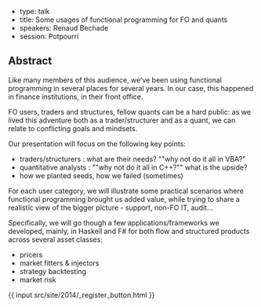 - type: talk
- title: Some usages of functional programming for FO and quants
- speakers: Renaud Bechade
- session: Potpourri

## Abstract 

Like many members of this audience, we’ve been using functional
programming in several places for several years. In our case, this
happened in finance institutions, in their front office.

FO users, traders and structures, fellow quants can be a hard public:
as we lived this adventure both as a trader/structurer and as a quant,
we can relate to conflicting goals and mindsets.

Our presentation will focus on the following key points:
- traders/structurers : what are their needs? ""why not do it all in
  VBA?”
- quantitative analysts : ""why not do it all in C++?"" what is the
  upside?
- how we planted seeds, how we failed (sometimes)

For each user category, we will illustrate some practical scenarios
where functional programming brought us added value, while trying to
share a realistic view of the bigger picture - support, non-FO IT,
audit…

Specifically, we will go though a few applications/frameworks we
developed, mainly, in Haskell and F# for both flow and structured
products across several asset classes:
- pricers
- market fitters & injectors
- strategy backtesting
- market risk

{{ input src/site/2014/_register_button.html }}
